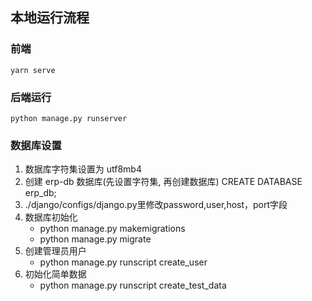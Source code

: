 ## 本地运行流程

### 前端

~~~
yarn serve
~~~

### 后端运行
~~~
python manage.py runserver
~~~

### 数据库设置

1. 数据库字符集设置为 utf8mb4
2. 创建 erp-db 数据库(先设置字符集, 再创建数据库)
    CREATE DATABASE erp_db;
3. ./django/configs/django.py里修改password,user,host，port字段
4. 数据库初始化
    * python manage.py makemigrations
    * python manage.py migrate
5. 创建管理员用户
    * python manage.py runscript create_user
6. 初始化简单数据
    * python manage.py runscript create_test_data
